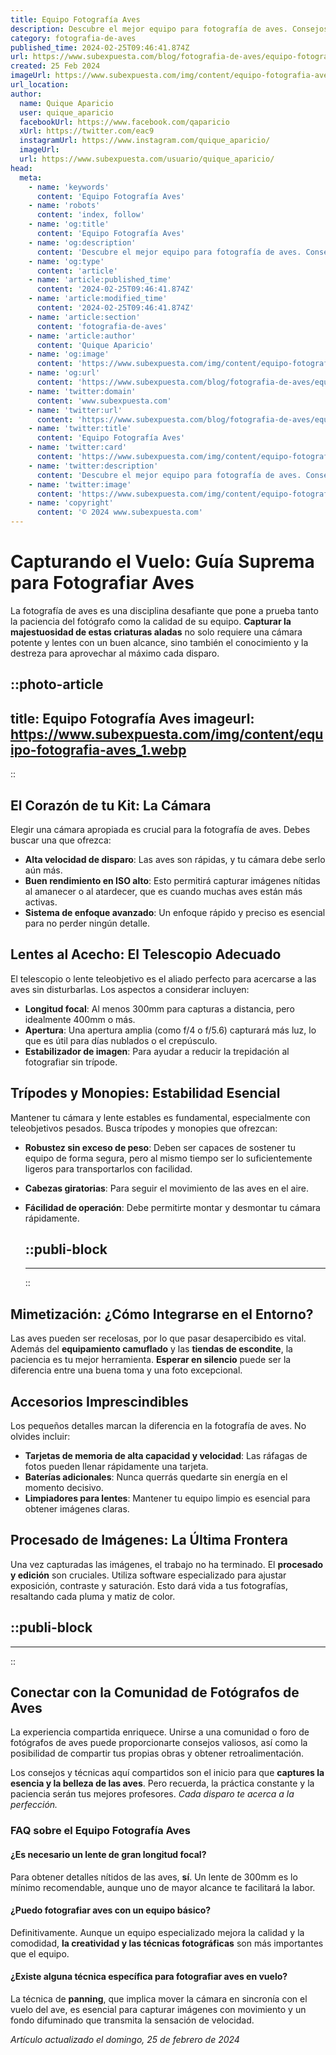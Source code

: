 ```yaml
---
title: Equipo Fotografía Aves
description: Descubre el mejor equipo para fotografía de aves. Consejos y reseñas para capturar la belleza del vuelo con claridad y precisión.
category: fotografia-de-aves
published_time: 2024-02-25T09:46:41.874Z
url: https://www.subexpuesta.com/blog/fotografia-de-aves/equipo-fotografia-aves
created: 25 Feb 2024
imageUrl: https://www.subexpuesta.com/img/content/equipo-fotografia-aves_1.webp
url_location:
author:
  name: Quique Aparicio
  user: quique_aparicio
  facebookUrl: https://www.facebook.com/qaparicio
  xUrl: https://twitter.com/eac9
  instagramUrl: https://www.instagram.com/quique_aparicio/
  imageUrl: 
  url: https://www.subexpuesta.com/usuario/quique_aparicio/
head:
  meta:
    - name: 'keywords'
      content: 'Equipo Fotografía Aves'
    - name: 'robots'
      content: 'index, follow'
    - name: 'og:title'
      content: 'Equipo Fotografía Aves'
    - name: 'og:description'
      content: 'Descubre el mejor equipo para fotografía de aves. Consejos y reseñas para capturar la belleza del vuelo con claridad y precisión.'
    - name: 'og:type'
      content: 'article'
    - name: 'article:published_time'
      content: '2024-02-25T09:46:41.874Z'
    - name: 'article:modified_time'
      content: '2024-02-25T09:46:41.874Z'
    - name: 'article:section'
      content: 'fotografia-de-aves'
    - name: 'article:author'
      content: 'Quique Aparicio'
    - name: 'og:image'
      content: 'https://www.subexpuesta.com/img/content/equipo-fotografia-aves_1.webp'
    - name: 'og:url'
      content: 'https://www.subexpuesta.com/blog/fotografia-de-aves/equipo-fotografia-aves'
    - name: 'twitter:domain'
      content: 'www.subexpuesta.com'
    - name: 'twitter:url'
      content: 'https://www.subexpuesta.com/blog/fotografia-de-aves/equipo-fotografia-aves'
    - name: 'twitter:title'
      content: 'Equipo Fotografía Aves'
    - name: 'twitter:card'
      content: 'https://www.subexpuesta.com/img/content/equipo-fotografia-aves_1.webp'
    - name: 'twitter:description'
      content: 'Descubre el mejor equipo para fotografía de aves. Consejos y reseñas para capturar la belleza del vuelo con claridad y precisión.'
    - name: 'twitter:image'
      content: 'https://www.subexpuesta.com/img/content/equipo-fotografia-aves_1.webp'
    - name: 'copyright'
      content: '© 2024 www.subexpuesta.com'
---
```

# Capturando el Vuelo: Guía Suprema para Fotografiar Aves

La fotografía de aves es una disciplina desafiante que pone a prueba tanto la paciencia del fotógrafo como la calidad de su equipo. **Capturar la majestuosidad de estas criaturas aladas** no solo requiere una cámara potente y lentes con un buen alcance, sino también el conocimiento y la destreza para aprovechar al máximo cada disparo.


::photo-article
---
title: Equipo Fotografía Aves
imageurl: https://www.subexpuesta.com/img/content/equipo-fotografia-aves_1.webp
---
::


## El Corazón de tu Kit: La Cámara

Elegir una cámara apropiada es crucial para la fotografía de aves. Debes buscar una que ofrezca:

- **Alta velocidad de disparo**: Las aves son rápidas, y tu cámara debe serlo aún más.
- **Buen rendimiento en ISO alto**: Esto permitirá capturar imágenes nítidas al amanecer o al atardecer, que es cuando muchas aves están más activas.
- **Sistema de enfoque avanzado**: Un enfoque rápido y preciso es esencial para no perder ningún detalle.

## Lentes al Acecho: El Telescopio Adecuado

El telescopio o lente teleobjetivo es el aliado perfecto para acercarse a las aves sin disturbarlas. Los aspectos a considerar incluyen:

- **Longitud focal**: Al menos 300mm para capturas a distancia, pero idealmente 400mm o más.
- **Apertura**: Una apertura amplia (como f/4 o f/5.6) capturará más luz, lo que es útil para días nublados o el crepúsculo.
- **Estabilizador de imagen**: Para ayudar a reducir la trepidación al fotografiar sin trípode.

## Trípodes y Monopies: Estabilidad Esencial

Mantener tu cámara y lente estables es fundamental, especialmente con teleobjetivos pesados. Busca trípodes y monopies que ofrezcan:

- **Robustez sin exceso de peso**: Deben ser capaces de sostener tu equipo de forma segura, pero al mismo tiempo ser lo suficientemente ligeros para transportarlos con facilidad.
- **Cabezas giratorias**: Para seguir el movimiento de las aves en el aire.
- **Fácilidad de operación**: Debe permitirte montar y desmontar tu cámara rápidamente.


  ::publi-block
  ---
  ---
  ::
  
  
## Mimetización: ¿Cómo Integrarse en el Entorno?

Las aves pueden ser recelosas, por lo que pasar desapercibido es vital. Además del **equipamiento camuflado** y las **tiendas de escondite**, la paciencia es tu mejor herramienta. **Esperar en silencio** puede ser la diferencia entre una buena toma y una foto excepcional.

## Accesorios Imprescindibles

Los pequeños detalles marcan la diferencia en la fotografía de aves. No olvides incluir:

- **Tarjetas de memoria de alta capacidad y velocidad**: Las ráfagas de fotos pueden llenar rápidamente una tarjeta.
- **Baterías adicionales**: Nunca querrás quedarte sin energía en el momento decisivo.
- **Limpiadores para lentes**: Mantener tu equipo limpio es esencial para obtener imágenes claras.

## Procesado de Imágenes: La Última Frontera

Una vez capturadas las imágenes, el trabajo no ha terminado. El **procesado y edición** son cruciales. Utiliza software especializado para ajustar exposición, contraste y saturación. Esto dará vida a tus fotografías, resaltando cada pluma y matiz de color.


  ::publi-block
  ---
  ---
  ::
  
  
## Conectar con la Comunidad de Fotógrafos de Aves

La experiencia compartida enriquece. Unirse a una comunidad o foro de fotógrafos de aves puede proporcionarte consejos valiosos, así como la posibilidad de compartir tus propias obras y obtener retroalimentación.

Los consejos y técnicas aquí compartidos son el inicio para que **captures la esencia y la belleza de las aves**. Pero recuerda, la práctica constante y la paciencia serán tus mejores profesores. *Cada disparo te acerca a la perfección.*

### FAQ sobre el Equipo Fotografía Aves

#### ¿Es necesario un lente de gran longitud focal?
Para obtener detalles nítidos de las aves, **sí**. Un lente de 300mm es lo mínimo recomendable, aunque uno de mayor alcance te facilitará la labor.

#### ¿Puedo fotografiar aves con un equipo básico?
Definitivamente. Aunque un equipo especializado mejora la calidad y la comodidad, **la creatividad y las técnicas fotográficas** son más importantes que el equipo.

#### ¿Existe alguna técnica específica para fotografiar aves en vuelo?
La técnica de **panning**, que implica mover la cámara en sincronía con el vuelo del ave, es esencial para capturar imágenes con movimiento y un fondo difuminado que transmita la sensación de velocidad.

_Artículo actualizado el domingo, 25 de febrero de 2024_